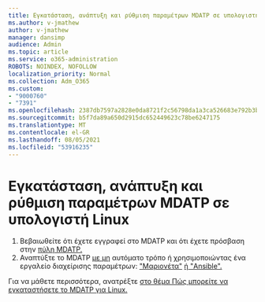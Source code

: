 ```yaml
---
title: Εγκατάσταση, ανάπτυξη και ρύθμιση παραμέτρων MDATP σε υπολογιστή Linux
ms.author: v-jmathew
author: v-jmathew
manager: dansimp
audience: Admin
ms.topic: article
ms.service: o365-administration
ROBOTS: NOINDEX, NOFOLLOW
localization_priority: Normal
ms.collection: Adm_O365
ms.custom:
- "9000760"
- "7391"
ms.openlocfilehash: 2387db7597a2828e0da8721f2c56798da1a3ca526683e792b3b5828a05139df7
ms.sourcegitcommit: b5f7da89a650d2915dc652449623c78be6247175
ms.translationtype: MT
ms.contentlocale: el-GR
ms.lasthandoff: 08/05/2021
ms.locfileid: "53916235"
---
```

# <a name="install-deploy-and-configure-mdatp-on-a-linux-machine"></a>Εγκατάσταση, ανάπτυξη και ρύθμιση παραμέτρων MDATP σε υπολογιστή Linux

1. Βεβαιωθείτε ότι έχετε εγγραφεί στο MDATP και ότι έχετε πρόσβαση στην [πύλη MDATP.](https://go.microsoft.com/fwlink/?linkid=2144512)
2. Αναπτύξτε το MDATP [με μη](https://go.microsoft.com/fwlink/?linkid=2144809) αυτόματο τρόπο ή χρησιμοποιώντας ένα εργαλείο διαχείρισης παραμέτρων: ["Μαριονέτα"](https://go.microsoft.com/fwlink/?linkid=2144715) [ή "Ansible".](https://go.microsoft.com/fwlink/?linkid=2144716)

Για να μάθετε περισσότερα, ανατρέξτε [στο θέμα Πώς μπορείτε να εγκαταστήσετε το MDATP για Linux.](https://go.microsoft.com/fwlink/?linkid=2144717)
